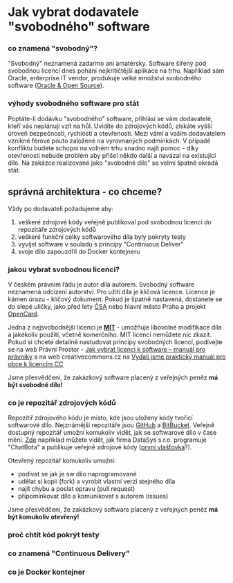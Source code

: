 # Jak vybrat dodavatele "svobodného" software

### co znamená "svobodný"?

"Svobodný" neznamená zadarmo ani amatérsky. Software šířený pod svobodnou licencí dnes pohání nejkritičtější aplikace na trhu. Například sám Oracle, enterprise IT vendor, produkuje velké množství svobodného software ([Oracle & Open Source](http://www.oracle.com/us/technologies/open-source/overview/index.html)). 

### výhody svobodného software pro stát

Poptáte-li dodávku "svobodného" software, přihlásí se vám dodavatelé, kteří vás neplánují vzít na hůl. Uvidíte do zdrojových kódů, získáte vyšší úroveň bezpečnosti, rychlosti a otevřenosti. Mezi vámi a vaším dodavatelem vznikné férové pouto založené na vyrovnaných podmínkách. V případě konfliktu budete schopni na volném trhu snadno najít pomoc - díky otevřenosti nebude problém aby přišel někdo další a navázal na existující dílo. Na zakázce realizované jako "svobodné dílo" se velmi špatně okrádá stát.

## správná architektura - co chceme?

Vždy po dodavateli požadujeme aby:

1. veškeré zdrojové kódy veřejně publikoval pod svobodnou licencí do repozitáře zdrojových kódů 
2. veškeré funkční celky softwarového díla byly pokryty testy
3. vyvíjel software v souladu s principy "Continuous Deliver" 
4. svoje dílo zapouzdřil do Docker kontejneru

### jakou vybrat svobodnou licenci?

V českém právním řádu je autor díla autorem. Svobodný software neznamená odcizení autorství. Pro užití díla je klíčová licence. Licence je kámen úrazu - klíčový dokument. Pokud je špatně nastavená, dostanete se do slepé uličky, jako před lety [ČSA](http://www.ceskatelevize.cz/ct24/ct24/ekonomika/1371604-reporteri-ct-csa-neopravnene-uzivaji-stare-logo) nebo hlavní město Praha a projekt [OpenCard](http://praha.idnes.cz/praha-odmita-platit-stamiliony-za-licence-k-opencard-f94-/praha-zpravy.aspx?c=A140506_144238_praha-zpravy_klu). 

Jedna z nejsvobodnější licenci je [**MIT**](https://cs.wikipedia.org/wiki/Licence_MIT) - umožňuje libovolné modifikace díla a jakékoliv použití, včetně komerčního. MIT licencí nemůžete nic zkazit. Pokud si chcete detailně nastudovat principy svobodných licencí, podívejte se na web Právní Prostor - [Jak vybrat licenci k software – manuál pro právníky](http://www.pravniprostor.cz/clanky/obcanske-pravo/jak-vybrat-licenci-k-software-manual-pro-pravniky) a na web creativecommons.cz na [Vydali jsme praktický manuál pro obce k licencím CC](http://www.creativecommons.cz/vydali-jsme-prakticky-manual-pro-obce-k-licencim-cc/)

Jsme přesvědčeni, že zakázkový software placený z veřejných peněz **má být svobodné dílo!**

### co je repozitář zdrojových kódů

Repozitíř zdrojového kódu je místo, kde jsou uloženy kódy tvořící softwarové dílo. Nejznámější repozitáře jsou [GitHub](https://github.com/) a [BitBucket](https://bitbucket.org/). Veřejně dostupný repozitář umožní komukoliv vidět, jak se softwarové dílo v čase mění. [Zde](https://github.com/datasyscz/KeboolaChatbot/commits/master) například můžete vidět, jak firma DataSys s.r.o. programuje "ChatBota" a publikuje veřejně zdrojové kódy ([první vlašťovka](http://take.ms/axOvj)?).

 Otevřený repozitář komukoliv umožní:
  - podívat se jak je sw dílo naprogramované
  - udělat si kopii (fork) a vyrobit vlastní verzi stejného díla
  - najít chybu a poslat opravu (pull request)
  - připomínkovat dílo a komunikovat s autorem (issues) 

Jsme přesvědčeni, že zakázkový software placený z veřejných peněz **má být komukoliv otevřený!**

### proč chtít kód pokrýt testy

### co znamená "Continuous Delivery"

### co je Docker kontejner



